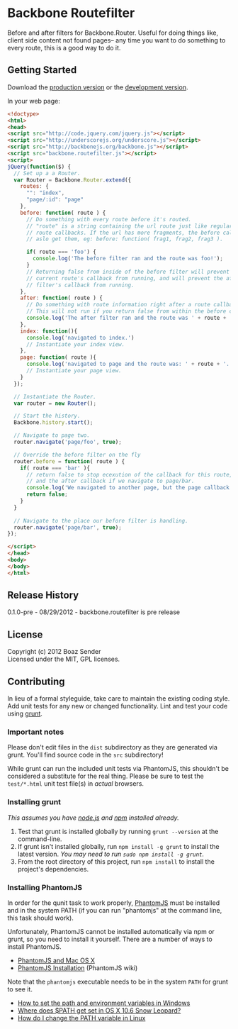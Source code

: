 # Backbone Routefilter

Before and after filters for Backbone.Router. Useful for doing things like, client side content not found pages– any time you want to do something to every route, this is a good way to do it.

## Getting Started
Download the [production version][min] or the [development version][max].

[min]: https://raw.github.com/boazsender/backbone.routefilter/master/dist/backbone.routefilter.min.js
[max]: https://raw.github.com/boazsender/backbone.routefilter/master/dist/backbone.routefilter.js

In your web page:

```html
<!doctype>
<html>
<head>
<script src="http://code.jquery.com/jquery.js"></script>
<script src="http://underscorejs.org/underscore.js"></script>
<script src="http://backbonejs.org/backbone.js"></script>
<script src="backbone.routefilter.js"></script>
<script>
jQuery(function($) {
  // Set up a a Router.
  var Router = Backbone.Router.extend({
    routes: {
      "": "index",
      "page/:id": "page"
    },
    before: function( route ) {
      // Do something with every route before it's routed.
      // "route" is a string containing the url route just like regular Backbone
      // route callbacks. If the url has more fragments, the before callback will
      // aslo get them, eg: before: function( frag1, frag2, frag3 ).

      if( route === 'foo') {
        console.log('The before filter ran and the route was foo!');
      }
      // Returning false from inside of the before filter will prevent the
      // current route's callback from running, and will prevent the after
      // filter's callback from running.
    },
    after: function( route ) {
      // Do something with route information right after a route callback has occured.
      // This will not run if you return false from within the before callback.
      console.log('The after filter ran and the route was ' + route + '!');
    },
    index: function(){
      console.log('navigated to index.')
      // Instantiate your index view.
    },
    page: function( route ){
      console.log('navigated to page and the route was: ' + route + '.')
      // Instantiate your page view.
    }        
  });

  // Instantiate the Router.
  var router = new Router();

  // Start the history.
  Backbone.history.start();

  // Navigate to page two.
  router.navigate('page/foo', true);

  // Override the before filter on the fly
  router.before = function( route ) {
    if( route === 'bar' ){
      // return false to stop ecexution of the callback for this route,
      // and the after callback if we navigate to page/bar.
      console.log('We navigated to another page, but the page callback and after filter did not run because we returned false from inside the before filter');
      return false;
    }
  }
  
  // Navigate to the place our before filter is handling.
  router.navigate('page/bar', true);
});

</script>
</head>
<body>
</body>
</html>
```

## Release History
0.1.0-pre - 08/29/2012 - backbone.routefilter is pre release

## License
Copyright (c) 2012 Boaz Sender  
Licensed under the MIT, GPL licenses.

## Contributing
In lieu of a formal styleguide, take care to maintain the existing coding style. Add unit tests for any new or changed functionality. Lint and test your code using [grunt](https://github.com/cowboy/grunt).

### Important notes
Please don't edit files in the `dist` subdirectory as they are generated via grunt. You'll find source code in the `src` subdirectory!

While grunt can run the included unit tests via PhantomJS, this shouldn't be considered a substitute for the real thing. Please be sure to test the `test/*.html` unit test file(s) in _actual_ browsers.

### Installing grunt
_This assumes you have [node.js](http://nodejs.org/) and [npm](http://npmjs.org/) installed already._

1. Test that grunt is installed globally by running `grunt --version` at the command-line.
1. If grunt isn't installed globally, run `npm install -g grunt` to install the latest version. _You may need to run `sudo npm install -g grunt`._
1. From the root directory of this project, run `npm install` to install the project's dependencies.

### Installing PhantomJS

In order for the qunit task to work properly, [PhantomJS](http://www.phantomjs.org/) must be installed and in the system PATH (if you can run "phantomjs" at the command line, this task should work).

Unfortunately, PhantomJS cannot be installed automatically via npm or grunt, so you need to install it yourself. There are a number of ways to install PhantomJS.

* [PhantomJS and Mac OS X](http://ariya.ofilabs.com/2012/02/phantomjs-and-mac-os-x.html)
* [PhantomJS Installation](http://code.google.com/p/phantomjs/wiki/Installation) (PhantomJS wiki)

Note that the `phantomjs` executable needs to be in the system `PATH` for grunt to see it.

* [How to set the path and environment variables in Windows](http://www.computerhope.com/issues/ch000549.htm)
* [Where does $PATH get set in OS X 10.6 Snow Leopard?](http://superuser.com/questions/69130/where-does-path-get-set-in-os-x-10-6-snow-leopard)
* [How do I change the PATH variable in Linux](https://www.google.com/search?q=How+do+I+change+the+PATH+variable+in+Linux)
